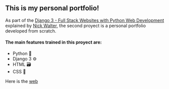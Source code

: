 ## This is my personal portfolio!

As part of the [Django 3 - Full Stack Websites with Python Web Development](https://learning.oreilly.com/videos/django-3/9781801818148/) explained by [Nick Walter](https://www.linkedin.com/in/nick-walter/), the second proyect is a personal portfolio developed from scratch.

#### The main features trained in this proyect are:
- Python 🐍
- Django 3 ⚙️
- HTML 🗃️
- CSS 🎨

Here is the [web](pablojrosa.github.io/portfolio/templates/portfolio/home.html)
